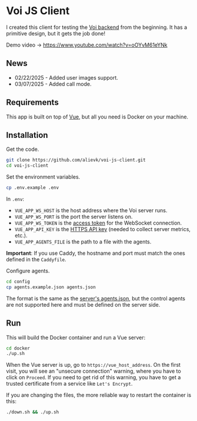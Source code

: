 # Voi JS Client
I created this client for testing the [Voi backend](https://github.com/alievk/voi-server.git) from the beginning. It has a primitive design, but it gets the job done!

Demo video -> https://www.youtube.com/watch?v=oOYvM61eYNk

## News

- 02/22/2025 - Added user images support.
- 03/07/2025 - Added call mode.

## Requirements
This app is built on top of [Vue](https://vuejs.org/), but all you need is Docker on your machine.

## Installation
Get the code.
```bash
git clone https://github.com/alievk/voi-js-client.git
cd voi-js-client
```

Set the environment variables.
```bash
cp .env.example .env
```
In `.env`:
- `VUE_APP_WS_HOST` is the host address where the Voi server runs.
- `VUE_APP_WS_PORT` is the port the server listens on.
- `VUE_APP_WS_TOKEN` is the [access token](https://github.com/alievk/voi-server/blob/main/README.md#access-tokens) for the WebSocket connection.
- `VUE_APP_API_KEY` is the [HTTPS API key](https://github.com/alievk/voi-server/blob/main/README.md#environment-variables) (needed to collect server metrics, etc.).
- `VUE_APP_AGENTS_FILE` is the path to a file with the agents.

**Important**: If you use Caddy, the hostname and port must match the ones defined in the `Caddyfile`.

Configure agents.
```bash
cd config
cp agents.example.json agents.json
```
The format is the same as the [server's agents.json](https://github.com/alievk/voi-server/blob/main/README.md#agents), but the control agents are not supported here and must be defined on the server side.

## Run
This will build the Docker container and run a Vue server:
```bash
cd docker
./up.sh
```

When the Vue server is up, go to `https://vue_host_address`. On the first visit, you will see an "unsecure connection" warning, where you have to click on `Proceed`. If you need to get rid of this warning, you have to get a trusted certificate from a service like `Let's Encrypt`.

If you are changing the files, the more reliable way to restart the container is this:
```bash
./down.sh && ./up.sh
```
